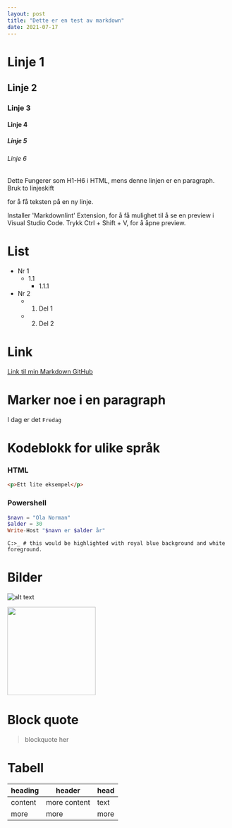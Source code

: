 ```yaml
---
layout: post
title: "Dette er en test av markdown"
date: 2021-07-17
---
```


# Linje 1
## Linje 2
### Linje 3
#### Linje 4
##### Linje 5
###### Linje 6
Dette Fungerer som H1-H6 i HTML, mens denne linjen 
er en paragraph. Bruk to linjeskift 

for å få teksten på en ny linje.

Installer 'Markdownlint' Extension, for å få mulighet til å se en preview i Visual Studio Code. Trykk Ctrl + Shift + V, for å åpne preview.


# List
- Nr 1
    - 1.1
        - 1.1.1
- Nr 2
    - 1. Del 1
    - 2. Del 2


# Link
[Link til min Markdown GitHub](https://github.com/ghhanssen/Markdown)

# Marker noe i en paragraph
I dag er det `Fredag`

# Kodeblokk for ulike språk
### HTML
```html
<p>Ett lite eksempel</p>
```

### Powershell
```powershell
$navn = "Ola Norman"
$alder = 30
Write-Host "$navn er $alder år"
```

```powershell-console
C:>_ # this would be highlighted with royal blue background and white foreground.
```

# Bilder
![alt text](https://github.com/ghhanssen/Markdown/blob/main/img/vscode_1200x1200.png)

<img src="https://github.com/ghhanssen/Markdown/blob/main/img/vscode_1200x1200.png" width="200" height="200" />


# Block quote
> blockquote her

# Tabell

| heading | header | head |
| --- | --- | --- |
| content | more content | text |
| more | more | more |
